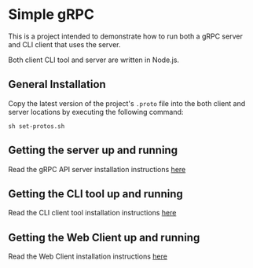 # Simple gRPC

This is a project intended to demonstrate how to run both a gRPC server and CLI client that uses the server.

Both client CLI tool and server are written in Node.js.

## General Installation

Copy the latest version of the project's `.proto` file into the both client and server locations by executing the following command:

`sh set-protos.sh`

## Getting the server up and running

Read the gRPC API server installation instructions [here](./server/README.md)

## Getting the CLI tool up and running

Read the CLI client tool installation instructions [here](./client_cli/readme.md)

## Getting the Web Client up and running

Read the Web Client installation instructions [here](./client/readme.md)
